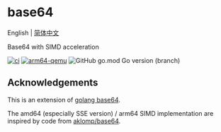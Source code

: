 # base64
English | [简体中文](README-CN.md)

Base64 with SIMD acceleration

[![ci](https://github.com/emmansun/base64/actions/workflows/ci.yml/badge.svg)](https://github.com/emmansun/base64/actions/workflows/ci.yml)
[![arm64-qemu](https://github.com/emmansun/base64/actions/workflows/ci_qemu.yml/badge.svg)](https://github.com/emmansun/base64/actions/workflows/ci_qemu.yml)
![GitHub go.mod Go version (branch)](https://img.shields.io/github/go-mod/go-version/emmansun/base64)

## Acknowledgements
This is an extension of [golang base64](https://github.com/golang/go/tree/master/src/encoding/base64).

The amd64 (especially SSE version) / arm64 SIMD implementation are inspired by code from [aklomp/base64](https://github.com/aklomp/base64). 